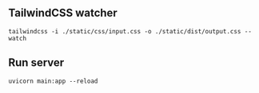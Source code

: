 
## TailwindCSS watcher
```
tailwindcss -i ./static/css/input.css -o ./static/dist/output.css --watch
```

## Run server
```
uvicorn main:app --reload
```
